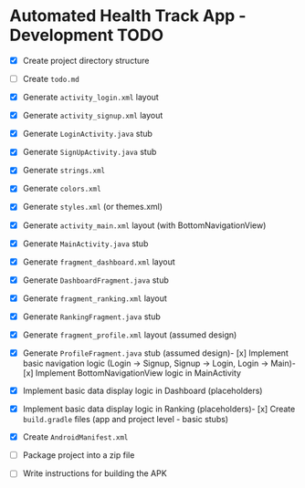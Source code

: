 # Automated Health Track App - Development TODO

- [x] Create project directory structure
- [ ] Create `todo.md`
- [x] Generate `activity_login.xml` layout
- [x] Generate `activity_signup.xml` layout
- [x] Generate `LoginActivity.java` stub
- [x] Generate `SignUpActivity.java` stub
- [x] Generate `strings.xml`
- [x] Generate `colors.xml`
- [x] Generate `styles.xml` (or themes.xml)
- [x] Generate `activity_main.xml` layout (with BottomNavigationView)
- [x] Generate `MainActivity.java` stub
- [x] Generate `fragment_dashboard.xml` layout
- [x] Generate `DashboardFragment.java` stub
- [x] Generate `fragment_ranking.xml` layout
- [x] Generate `RankingFragment.java` stub
- [x] Generate `fragment_profile.xml` layout (assumed design)
- [x] Generate `ProfileFragment.java` stub (assumed design)- [x] Implement basic navigation logic (Login -> Signup, Signup -> Login, Login -> Main)- [x] Implement BottomNavigationView logic in MainActivity
- [x] Implement basic data display logic in Dashboard (placeholders)
- [x] Implement basic data display logic in Ranking (placeholders)- [x] Create `build.gradle` files (app and project level - basic stubs)
- [x] Create `AndroidManifest.xml`
- [ ] Package project into a zip file
- [ ] Write instructions for building the APK

